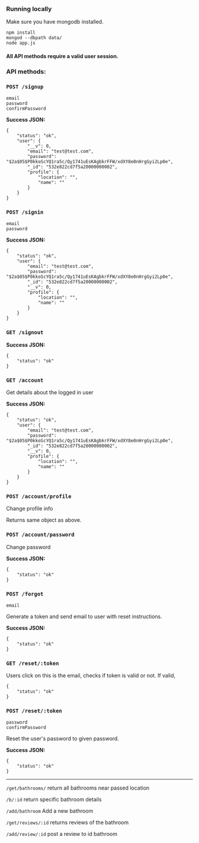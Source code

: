 ### Running locally

Make sure you have mongodb installed.

    npm install
    mongod --dbpath data/
    node app.js

#### All API methods require a valid user session.

### API methods:

### `POST /signup`

    email
    password
    confirmPassword

**Success JSON:**

    {
        "status": "ok",
        "user": {
            "__v": 0,
            "email": "test@test.com",
            "password": "$2a$05$P0kkoScYQ1ra5c/Qy1741uEsKAgbkrFFW/xdXY8e0nHrgGyi2Lp0e",
            "_id": "532e822cd7f5a20000000002",
            "profile": {
                "location": "",
                "name": ""
            }
        }
    }

### `POST /signin`

    email
    password

**Success JSON:**

    {
        "status": "ok",
        "user": {
            "email": "test@test.com",
            "password": "$2a$05$P0kkoScYQ1ra5c/Qy1741uEsKAgbkrFFW/xdXY8e0nHrgGyi2Lp0e",
            "_id": "532e822cd7f5a20000000002",
            "__v": 0,
            "profile": {
                "location": "",
                "name": ""
            }
        }
    }

### `GET /signout`

**Success JSON:**

    {
        "status": "ok"
    }

### `GET /account`

Get details about the logged in user

**Success JSON:**

    {
        "status": "ok",
        "user": {
            "email": "test@test.com",
            "password": "$2a$05$P0kkoScYQ1ra5c/Qy1741uEsKAgbkrFFW/xdXY8e0nHrgGyi2Lp0e",
            "_id": "532e822cd7f5a20000000002",
            "__v": 0,
            "profile": {
                "location": "",
                "name": ""
            }
        }
    }

### `POST /account/profile`

Change profile info

Returns same object as above.

### `POST /account/password`

Change password

**Success JSON:**

    {
        "status": "ok"
    }

### `POST /forgot`

    email

Generate a token and send email to user with reset instructions.

**Success JSON:**

    {
        "status": "ok"
    }

### `GET /reset/:token`

Users click on this is the email, checks if token is valid or not. If valid, 

    {
        "status": "ok"
    }

### `POST /reset/:token`

    password
    confirmPassword

Reset the user's password to given password.

**Success JSON:**

    {
        "status": "ok"
    }

-----------------

`/get/bathrooms/`
return all bathrooms near passed location

`/b/:id`
return specific bathroom details

`/add/bathroom`
Add a new bathroom

`/get/reviews/:id`
returns reviews of the bathroom

`/add/review/:id`
post a review to id bathroom
